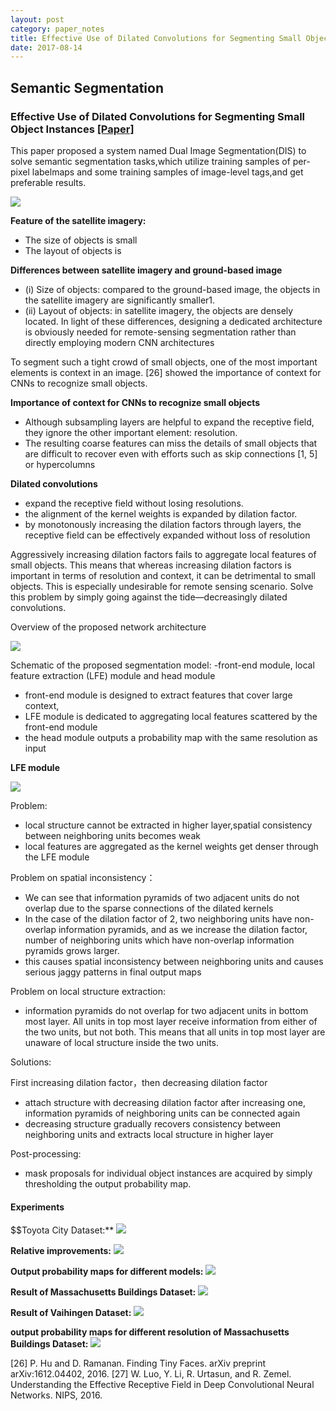```yaml
---
layout: post
category: paper_notes
title: Effective Use of Dilated Convolutions for Segmenting Small Object Instances 
date: 2017-08-14
---
```

## Semantic Segmentation

### Effective Use of Dilated Convolutions for Segmenting Small Object Instances [[Paper]](http://personal.ie.cuhk.edu.hk/~pluo/pdf/luoWLWiccv17.pdf)

This paper proposed a system named Dual Image Segmentation(DIS) to solve semantic segmentation tasks,which utilize training samples of per-pixel labelmaps and some training samples of image-level tags,and get preferable results.

![](/assets/paper_notes/DDualLearing_SS/image1.png)

**Feature of the satellite imagery:**

- The size of objects is small
- The layout of objects is 

**Differences between satellite imagery and ground-based image**

- (i) Size of objects: compared to the ground-based image, the objects in the satellite imagery are significantly smaller1. 
- (ii) Layout of objects: in satellite imagery, the objects are densely located. In light of these differences, designing a dedicated architecture is obviously needed for remote-sensing segmentation rather than directly employing modern CNN architectures

To segment such a tight crowd of small objects, one of the most important elements is context in an image. [26] showed the importance of context for CNNs to recognize small objects.

**Importance of context for CNNs to recognize small objects**

- Although subsampling layers are helpful to expand the receptive field, they ignore the other important element: resolution.
- The resulting coarse features can miss the details of small objects that are difficult to recover even with efforts such as skip connections [1, 5] or hypercolumns

**Dilated convolutions**

- expand the receptive field without losing resolutions.
- the alignment of the kernel weights is expanded by dilation factor.
- by monotonously increasing the dilation factors through layers, the receptive field can be effectively expanded without loss of resolution

Aggressively increasing dilation factors fails to aggregate local features of small objects. This means that whereas increasing dilation factors is important in terms of resolution and context, it can be detrimental to small objects. This is especially undesirable for remote sensing scenario.
Solve this problem by simply going against the tide—decreasingly dilated convolutions.

Overview of the proposed network architecture 

![](/assets/paper_notes/DDualLearing_SS/image2.png)

Schematic of the proposed segmentation model:
-front-end module, local feature extraction (LFE) module and head module 

- front-end module is designed to extract features that cover large context,
- LFE module is dedicated to aggregating local features scattered by the front-end module
- the head module outputs a probability map with the same resolution as input

**LFE module**

![](/assets/paper_notes/DDualLearing_SS/image3.png)

Problem:
- local structure cannot be extracted in higher layer,spatial consistency between neighboring units becomes weak
- local features are aggregated as the kernel weights get denser through the LFE module

Problem on spatial inconsistency：
- We can see that information pyramids of two adjacent units do not overlap due to the sparse connections of the dilated kernels 
- In the case of the dilation factor of 2, two neighboring units have non-overlap information pyramids, and as we increase the dilation factor, number of
neighboring units which have non-overlap information pyramids grows larger. 
- this causes spatial inconsistency between neighboring units and causes serious jaggy patterns in final output maps

Problem on local structure extraction: 
- information pyramids do not overlap for two adjacent units in bottom most layer. All units in top most layer receive information from either of the two units, but not both. This means that all units in top most layer are unaware of local structure inside the two units.


Solutions:

First increasing dilation factor，then decreasing dilation factor
- attach structure with decreasing dilation factor after increasing one, information pyramids of neighboring units can be connected again
- decreasing structure gradually recovers consistency between neighboring units and extracts local structure in higher layer

Post-processing:
- mask proposals for individual object instances are acquired by simply thresholding the output probability map.

#### Experiments
$$Toyota City Dataset:**
![](/assets/paper_notes/DDualLearing_SS/image4.png)

**Relative improvements:**
![](/assets/paper_notes/DDualLearing_SS/image5.png)

**Output probability maps for different models:**
![](/assets/paper_notes/DDualLearing_SS/image6.png)

**Result of Massachusetts Buildings Dataset:**
![](/assets/paper_notes/DDualLearing_SS/image7.png)

**Result of Vaihingen Dataset:**
![](/assets/paper_notes/DDualLearing_SS/image8.png)

**output probability maps for different resolution of Massachusetts Buildings Dataset:**
![](/assets/paper_notes/DDualLearing_SS/image9.png)

[26] P. Hu and D. Ramanan. Finding Tiny Faces. arXiv preprint arXiv:1612.04402, 2016.
[27] W. Luo, Y. Li, R. Urtasun, and R. Zemel. Understanding the Effective Receptive Field in Deep Convolutional Neural Networks. NIPS, 2016.